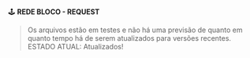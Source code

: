 🕹 **REDE BLOCO - REQUEST**
> Os arquivos estão em testes e não há uma previsão de quanto em quanto tempo há de serem atualizados para versões recentes.
> ESTADO ATUAL: Atualizados!
